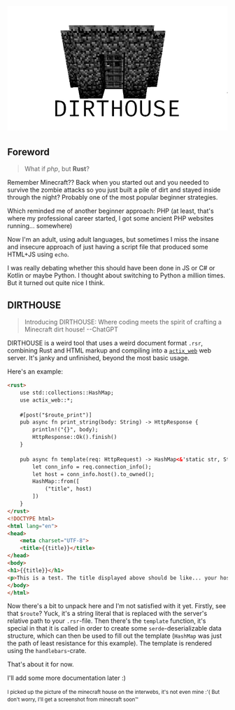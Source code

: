 # ![DIRTHOUSE](minecraft.png)

## Foreword

> What if *php*, but **Rust**?

Remember Minecraft?? Back when you started out and you needed to survive the zombie attacks so you just built a pile of dirt and stayed inside through the night? 
Probably one of the most popular beginner strategies.

Which reminded me of another beginner approach: PHP (at least, that's where my professional career started, I got some ancient PHP websites running... somewhere)

Now I'm an adult, using adult languages, but sometimes I miss the insane and insecure approach of just having a script file that produced some HTML+JS using `echo`.

I was really debating whether this should have been done in JS or C# or Kotlin or maybe Python. I thought about switching to Python a million times.
But it turned out quite nice I think.

## DIRTHOUSE 

> Introducing DIRTHOUSE: Where coding meets the spirit of crafting a Minecraft dirt house! --ChatGPT

DIRTHOUSE is a weird tool that uses a weird document format `.rsr`, combining Rust and HTML markup and compiling into a [`actix_web`](https://docs.rs/actix-web/latest/actix_web) web server.
It's janky and unfinished, beyond the most basic usage.

Here's an example:

```html
<rust>
    use std::collections::HashMap;
    use actix_web::*;

    #[post("$route_print")]
    pub async fn print_string(body: String) -> HttpResponse {
        println!("{}", body);
        HttpResponse::Ok().finish()
    }

    pub async fn template(req: HttpRequest) -> HashMap<&'static str, String> {
        let conn_info = req.connection_info();
        let host = conn_info.host().to_owned();
        HashMap::from([
            ("title", host)
        ])
    }
</rust>
<!DOCTYPE html>
<html lang="en">
<head>
    <meta charset="UTF-8">
    <title>{{title}}</title>
</head>
<body>
<h1>{{title}}</h1>
<p>This is a test. The title displayed above should be like... your host name?</p>
</body>
</html>
```

Now there's a bit to unpack here and I'm not satisfied with it yet.
Firstly, see that `$route`? Yuck, it's a string literal that is replaced with the server's relative path to your `.rsr`-file.
Then there's the `template` function, it's special in that it is called in order to create some `serde`-deserializable data structure, 
which can then be used to fill out the template (`HashMap` was just the path of least resistance for this example). 
The template is rendered using the `handlebars`-crate.

That's about it for now.

I'll add some more documentation later :)

<small> 
I picked up the picture of the minecraft house on the interwebs, it's not even mine :'( 
But  don't worry, I'll get a screenshot from minecraft soon™
</small>

